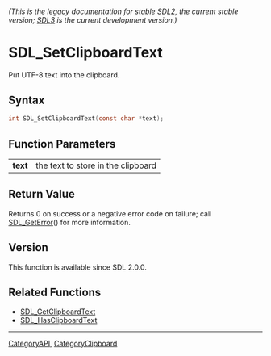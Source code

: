 ###### (This is the legacy documentation for stable SDL2, the current stable version; [SDL3](https://wiki.libsdl.org/SDL3/) is the current development version.)
# SDL_SetClipboardText

Put UTF-8 text into the clipboard.

## Syntax

```c
int SDL_SetClipboardText(const char *text);

```

## Function Parameters

|              |                                    |
| ------------ | ---------------------------------- |
| **text**     | the text to store in the clipboard |

## Return Value

Returns 0 on success or a negative error code on failure; call
[SDL_GetError](SDL_GetError)() for more information.

## Version

This function is available since SDL 2.0.0.

## Related Functions

* [SDL_GetClipboardText](SDL_GetClipboardText)
* [SDL_HasClipboardText](SDL_HasClipboardText)

----
[CategoryAPI](CategoryAPI), [CategoryClipboard](CategoryClipboard)


